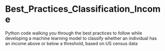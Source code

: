 # Best_Practices_Classification_Income
Python code walking you through the best practices to follow while developing a machine learning model to classify whether an individual has an income above or below a threshold, based on US census data
